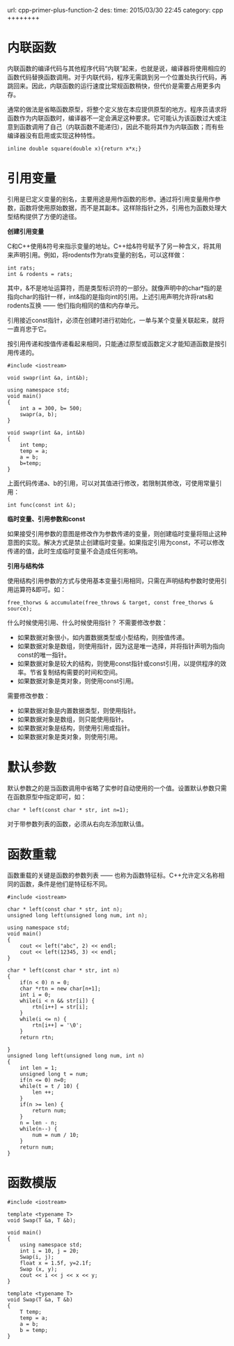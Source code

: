 url: cpp-primer-plus-function-2
des: 
time: 2015/03/30 22:45
category: cpp
++++++++

# 内联函数

内联函数的编译代码与其他程序代码“内联”起来，也就是说，编译器将使用相应的函数代码替换函数调用。对于内联代码，程序无需跳到另一个位置处执行代码，再跳回来。因此，内联函数的运行速度比常规函数稍快，但代价是需要占用更多内存。

通常的做法是省略函数原型，将整个定义放在本应提供原型的地方。程序员请求将函数作为内联函数时，编译器不一定会满足这种要求。它可能认为该函数过大或注意到函数调用了自己（内联函数不能递归），因此不能将其作为内联函数；而有些编译器没有启用或实现这种特性。
```
inline double square(double x){return x*x;}
```
# 引用变量

引用是已定义变量的别名，主要用途是用作函数的形参。通过将引用变量用作参数，函数将使用原始数据，而不是其副本。这样除指针之外，引用也为函数处理大型结构提供了方便的途径。

**创建引用变量**

C和C++使用&符号来指示变量的地址。C++给&符号赋予了另一种含义，将其用来声明引用。例如，将rodents作为rats变量的别名，可以这样做：
```
int rats;
int & rodents = rats;
```
其中，&不是地址运算符，而是类型标识符的一部分。就像声明中的char*指的是指向char的指针一样，int&指的是指向int的引用。上述引用声明允许将rats和rodents互换 —— 他们指向相同的值和内存单元。

引用接近const指针，必须在创建时进行初始化，一单与某个变量关联起来，就将一直肖忠于它。

按引用传递和按值传递看起来相同，只能通过原型或函数定义才能知道函数是按引用传递的。
```
#include <iostream>
 
void swapr(int &a, int&b);
 
using namespace std;
void main()
{
    int a = 300, b= 500;
    swapr(a, b);
}
 
void swapr(int &a, int&b)
{
    int temp;
    temp = a;
    a = b;
    b=temp;
}
```
上面代码传递a、b的引用，可以对其值进行修改，若限制其修改，可使用常量引用：
```
int func(const int &);
```
**临时变量、引用参数和const**

如果接受引用参数的意图是修改作为参数传递的变量，则创建临时变量将阻止这种意图的实现。解决方式是禁止创建临时变量。如果指定引用为const，不可以修改传递的值，此时生成临时变量不会造成任何影响。

**引用与结构体**

使用结构引用参数的方式与使用基本变量引用相同，只需在声明结构参数时使用引用运算符&即可。如：
```
free_thorws & accumulate(free_throws & target, const free_thorws & source);
```
什么时候使用引用、什么时候使用指针？ 不需要修改参数：

- 如果数据对象很小，如内置数据类型或小型结构，则按值传递。
- 如果数据对象是数组，则使用指针，因为这是唯一选择，并将指针声明为指向const的唯一指针。
- 如果数据对象是较大的结构，则使用const指针或const引用，以提供程序的效率。节省复制结构需要的时间和空间。
- 如果数据对象是类对象，则使用const引用。

需要修改参数：

- 如果数据对象是内置数据类型，则使用指针。
- 如果数据对象是数组，则只能使用指针。
- 如果数据对象是结构，则使用引用或指针。
- 如果数据对象是类对象，则使用引用。

# 默认参数

默认参数之的是当函数调用中省略了实参时自动使用的一个值。设置默认参数只需在函数原型中指定即可，如：
```
char * left(const char * str, int n=1);
```
对于带参数列表的函数，必须从右向左添加默认值。

# 函数重载

函数重载的关键是函数的参数列表 —— 也称为函数特征标。C++允许定义名称相同的函数，条件是他们是特征标不同。
```
#include <iostream>
 
char * left(const char * str, int n);
unsigned long left(unsigned long num, int n);
 
using namespace std;
void main()
{
    cout << left("abc", 2) << endl;
    cout << left(12345, 3) << endl;
}
 
char * left(const char * str, int n)
{
    if(n < 0) n = 0;
    char *rtn = new char[n+1];
    int i = 0;
    while(i < n && str[i]) {
        rtn[i++] = str[i];
    }
    while(i <= n) {
        rtn[i++] = '\0';
    }
    return rtn;
 
}
unsigned long left(unsigned long num, int n)
{
    int len = 1;
    unsigned long t = num;
    if(n <= 0) n=0;
    while(t = t / 10) {
        len ++;
    }
    if(n >= len) {
        return num;
    }
    n = len - n;
    while(n--) {
        num = num / 10;
    }
    return num;
}
```
# 函数模版
```
#include <iostream>
 
template <typename T>
void Swap(T &a, T &b);
 
void main()
{
    using namespace std;
    int i = 10, j = 20;
    Swap(i, j);
    float x = 1.5f, y=2.1f;
    Swap (x, y);
    cout << i << j << x << y;
}
 
template <typename T>
void Swap(T &a, T &b)
{
    T temp;
    temp = a;
    a = b;
    b = temp;
}
```